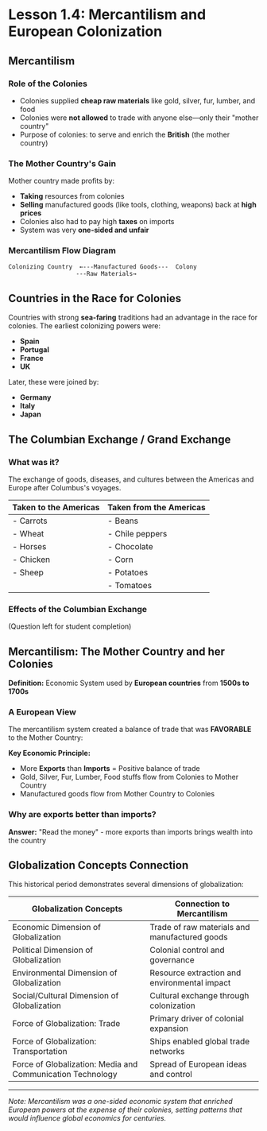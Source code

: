 # Lesson 1.4: Mercantilism and European Colonization

## Mercantilism

### Role of the Colonies

- Colonies supplied **cheap raw materials** like gold, silver, fur, lumber, and food
- Colonies were **not allowed** to trade with anyone else—only their "mother country"
- Purpose of colonies: to serve and enrich the **British** (the mother country)

### The Mother Country's Gain

Mother country made profits by:
- **Taking** resources from colonies
- **Selling** manufactured goods (like tools, clothing, weapons) back at **high prices**
- Colonies also had to pay high **taxes** on imports
- System was very **one-sided and unfair**

### Mercantilism Flow Diagram

```
Colonizing Country  ←---Manufactured Goods---  Colony
                   ---Raw Materials→
```

## Countries in the Race for Colonies

Countries with strong **sea-faring** traditions had an advantage in the race for colonies. The earliest colonizing powers were:
- **Spain**
- **Portugal**
- **France**
- **UK**

Later, these were joined by:
- **Germany**
- **Italy**
- **Japan**

## The Columbian Exchange / Grand Exchange

### What was it?
The exchange of goods, diseases, and cultures between the Americas and Europe after Columbus's voyages.

| Taken to the Americas | Taken from the Americas |
|----------------------|-------------------------|
| - Carrots | - Beans |
| - Wheat | - Chile peppers |
| - Horses | - Chocolate |
| - Chicken | - Corn |
| - Sheep | - Potatoes |
| | - Tomatoes |

### Effects of the Columbian Exchange
(Question left for student completion)

## Mercantilism: The Mother Country and her Colonies

**Definition:** Economic System used by **European countries** from **1500s to 1700s**

### A European View

The mercantilism system created a balance of trade that was **FAVORABLE** to the Mother Country:

**Key Economic Principle:**
- More **Exports** than **Imports** = Positive balance of trade
- Gold, Silver, Fur, Lumber, Food stuffs flow from Colonies to Mother Country
- Manufactured goods flow from Mother Country to Colonies

### Why are exports better than imports?
**Answer:** "Read the money" - more exports than imports brings wealth into the country

## Globalization Concepts Connection

This historical period demonstrates several dimensions of globalization:

| Globalization Concepts | Connection to Mercantilism |
|------------------------|---------------------------|
| Economic Dimension of Globalization | Trade of raw materials and manufactured goods |
| Political Dimension of Globalization | Colonial control and governance |
| Environmental Dimension of Globalization | Resource extraction and environmental impact |
| Social/Cultural Dimension of Globalization | Cultural exchange through colonization |
| Force of Globalization: Trade | Primary driver of colonial expansion |
| Force of Globalization: Transportation | Ships enabled global trade networks |
| Force of Globalization: Media and Communication Technology | Spread of European ideas and control |

---
*Note: Mercantilism was a one-sided economic system that enriched European powers at the expense of their colonies, setting patterns that would influence global economics for centuries.*